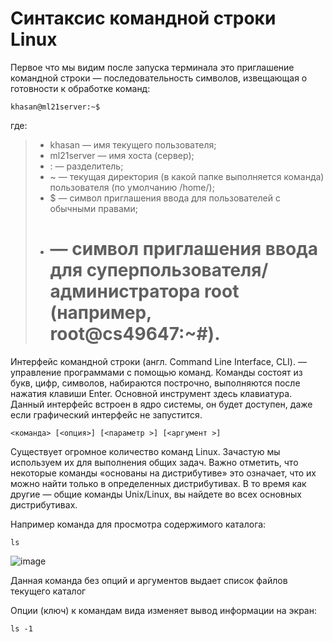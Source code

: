 

# Синтаксис командной строки Linux

Первое что мы видим после запуска терминала это приглашение командной строки — последовательность символов, извещающая о готовности к обработке команд:

```
khasan@ml21server:~$
```
где:

  >  * khasan — имя текущего пользователя;
  >  * ml21server — имя хоста (сервер);
  >  * : — разделитель;
  >  * ~ — текущая директория (в какой папке выполняется команда) пользователя (по умолчанию /home/<username>);
  >  * $ — символ приглашения ввода для пользователей с обычными правами;
  >  * # — символ приглашения ввода для суперпользователя/администратора root (например, root@cs49647:~#).

Интерфейс командной строки (англ. Command Line Interface, CLI). — управление программами с помощью команд. Команды состоят из букв, цифр, символов, набираются построчно, выполняются после нажатия клавиши Enter. Основной инструмент здесь клавиатура.
Данный интерфейс встроен в ядро системы, он будет доступен, даже если графический интерфейс не запустится.

```
<команда> [<опция>] [<параметр >] [<аргумент >]
```

Существует огромное количество команд Linux. Зачастую мы используем их для выполнения общих задач. Важно отметить, что некоторые команды «основаны на дистрибутиве» это означает, что их можно найти только в определенных дистрибутивах. В то время как другие — общие команды Unix/Linux, вы найдете во всех основных дистрибутивах.

Например команда для просмотра содержимого каталога:
```
ls
```
![image](https://user-images.githubusercontent.com/93327758/139399231-aecfedc7-5deb-4bbd-a1ba-f9aa0c42b9a4.png)

Данная команда без опций и аргументов выдает список файлов текущего каталог

Опции (ключ) к командам вида изменяет вывод информации на экран:
```
ls -1
```

